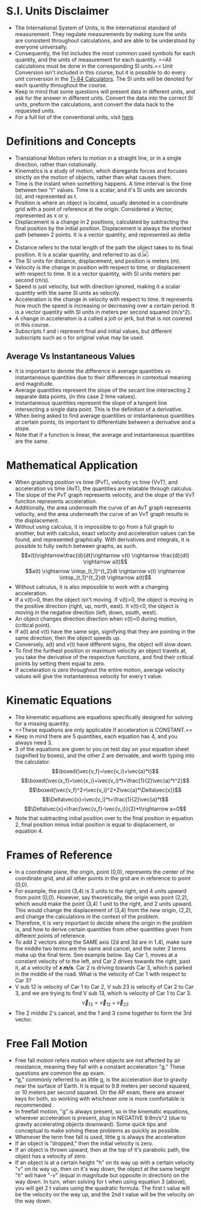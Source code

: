 # S.I. Units Disclaimer
- The International System of Units, is the international standard of measurement. They regulate measurements by making sure the units are consistent throughout calculations, and are able to be understood by everyone universally.
- Consequently, the list includes the most common used symbols for each quantity, and the units of measurement for each quantity. ==All calculations must be done in the corresponding SI units.== Unit Conversion isn't included in this course, but it is possible to do every unit conversion in the [Ti-84 Calculators](https://youtu.be/o7G1t_S0LYc?si=DBb1h2umJyW25CTO). The SI units will be denoted for each quantity throughout the course.
- Keep in mind that some questions will present data in different units, and ask for the answer in different units. Convert the data into the correct SI units, preform the calculations, and convert the data back to the requested units.
- For a full list of the conventional units, visit [here](https://www.nist.gov/pml/owm/metric-si/si-units).
# Definitions and Concepts
- Translational Motion refers to motion in a straight line, or in a single direction, rather than rotationally.
- Kinematics is a study of motion, which disregards forces and focuses strictly on the motion of objects, rather than what causes them.
- Time is the instant when something happens. A time interval is the time between two "t" values. Time is a scalar, and it's SI units are seconds (s), and represented as t.
- Position is where an object is located, usually denoted in a coordinate grid with a point of reference at the origin. Considered a Vector, represented as x or y. 
- Displacement is a change in 2 positions, calculated by subtracting the final position by the initial position. Displacement is always the shortest path between 2 points. It is a vector quantity, and represented as delta x.
- Distance refers to the total length of the path the object takes to its final position. It is a scalar quantity, and referred to as d.![](distanceVdisplacement.webp)
- The SI units for distance, displacement, and position is meters (m). 
- Velocity is the change in position with respect to time, or displacement with respect to time. It is a vector quantity, with SI units meters per second (m/s).
- Speed is just velocity, but with direction ignored, making it a scalar quantity with the same SI units as velocity.
- Acceleration is the change in velocity with respect to time. It represents how much the speed is increasing or decreasing over a certain period. It is a vector quantity with SI units in meters per second squared (m/s^2).
- A change in acceleration is a called a jolt or jerk, but that is not covered in this course.
- Subscripts f and i represent final and initial values, but different subscripts such as o for original value may be used.
## Average Vs Instantaneous Values
- It is important to denote the difference in average quantities vs instantaneous quantities due to their differences in contextual meaning and magnitude.
- Average quantities represent the slope of the secant line intersecting 2 separate data points, (in this case 2 time values).
- Instantaneous quantities represent the slope of a tangent line intersecting a single data point. This is the definition of a derivative. 
- When being asked to find average quantities or instantaneous quantities at certain points, its important to differentiate between a derivative and a slope.
- Note that if a function is linear, the average and instantaneous quantities are the same.
# Mathematical Application
- When graphing position vs time (PvT), velocity vs time (VvT), and acceleration vs time (AvT), the quantities are relatable through calculus. 
- The slope of the PvT graph represents velocity, and the slope of the VvT function represents acceleration.
- Additionally, the area underneath the curve of an AvT graph represents velocity, and the area underneath the curve of an VvT graph results in the displacement.
- Without using calculus, it is impossible to go from a full graph to another, but with calculus, exact velocity and acceleration values can be found, and represented graphically. With derivatives and integrals, it is possible to fully switch between graphs, as such.
$$x(t)\rightarrow\frac{d}{dt}\rightarrow v(t) \rightarrow \frac{d}{dt} \rightarrow a(t)$$
$$a(t) \rightarrow \intop_{t_1}^{t_2}dt \rightarrow v(t) \rightarrow  \intop_{t_1}^{t_2}dt \rightarrow a(t)$$
- Without calculus, it is also impossible to work with a changing acceleration.
- If a v(t)=0, then the object isn't moving. If v(t)>0, the object is moving in the positive direction (right, up, north, east). It v(t)<0, the object is moving in the negative direction (left, down, south, west).
- An object changes direction direction when v(t)=0 during motion, (critical point).
- If a(t) and v(t) have the same sign, signifying that they are pointing in the same direction, then the object speeds up.
- Conversely, a(t) and v(t) have different signs, the object will slow down.
- To find the furthest position or maximum velocity an object travels at, you take the derivative of the respective functions, and find their critical points by setting them equal to zero.
- If acceleration is zero throughout the entire motion, average velocity values will give the instantaneous velocity for every t value.
# Kinematic Equations
- The kinematic equations are equations specifically designed for solving for a missing quantity.
- ==These equations are only applicable if acceleration is CONSTANT.==
- Keep in mind there are 5 quantities, each equation has 4, and you always need 3.
- 3 of the equations are given to you on test day on your equation sheet (signified by boxes), and the other 2 are derivable, and worth typing into the calculator.
$$\boxed{\vec{v_f}=\vec{v_i}+\vec{a}*t}$$
$$\boxed{\vec{x_f}=\vec{x_i}+\vec{v_i}*t+\frac{1}{2}\vec{a}*t^2}$$
$$\boxed{\vec{v_f}^2=\vec{v_i}^2+2\vec{a}*\Delta\vec{x}}$$
$$\Delta\vec{x}=\vec{v_i}*t+\frac{1}{2}\vec{a}*t$$
$$\Delta\vec{x}=\frac{\vec{v_f}-\vec{v_i}}{2}*t\rightarrow a=0$$
- Note that subtracting initial position over to the final position in equation 2, final position minus initial position is equal to displacement, or equation 4.
# Frames of Reference
- In a coordinate plane, the origin, point (0,0), represents the center of the coordinate grid, and all other points in the grid are in reference to point (0,0).
- For example, the point (3,4) is 3 units to the right, and 4 units upward from point (0,0). However, say theoretically, the origin was point (2,2), which would make the point (3,4) 1 unit to the right, and 2 units upward. This would change the displacement of (3,4) from the new origin, (2,2), and change the calculations in the context of the problem.
- Therefore, it is very important to decide where the origin in the problem is, and how to derive certain quantities from other quantities given from different points of reference. 
- To add 2 vectors along the SAME axis (2d and 3d are in 1.4), make sure the middle two terms are the same and cancel, and the outer 2 terms make up the final term. See example below.
Say Car 1, moves at a constant velocity of to the left, and Car 2 drives towards the right, past it, at a velocity of ***x m/s***. Car 2 is driving towards Car 3, which is parked in the middle of the road. What is the velocity of Car 1 with respect to Car 3?
- V sub 12 is velocity of Car 1 to Car 2, V sub 23 is velocity of Car 2 to Car 3, and we are trying to find V sub 13, which is velocity of Car 1 to Car 3.
$$\vec{v}_{13}=\vec{v}_{12}+\vec{v}_{23}$$
- The 2 middle 2's cancel, and the 1 and 3 come together to form the 3rd vector.

# Free Fall Motion
- Free fall motion refers motion where objects are not affected by air resistance, meaning they fall with a constant acceleration "g." These questions are common the ap exam.
- "g," commonly referred to as little g, is the acceleration due to gravity near the surface of Earth. It is equal to 9.8 meters per second squared, or 10 meters per second squared. On the AP exam, there are answer keys for both, so working with whichever one is more comfortable is recommended.
- In freefall motion, "g" is always present, so in the kinematic equations, wherever acceleration is present, plug in NEGATIVE 9.8m/s^2 (due to gravity accelerating objects downward). 
Some quick tips and conceptual to make solving these problems as quickly as possible.
- Whenever the term free fall is used, little g is always the acceleration
- If an object is "dropped," then the initial velocity is zero.
- If an object is thrown upward, then at the top of it's parabolic path, the object has a velocity of zero.
- If an object is at a certain height "h" on its way up with a certain velocity "v" on its way up, then on it's way down, the object at the same height "h" will have "-v" (equal in magnitude but opposite in direction) on the way down. In turn, when solving for t when using equation 3 (above), you will get 2 t values using the quadratic formula. The first t value will be the velocity on the way up, and the 2nd t value will be the velocity on the way down.
